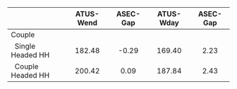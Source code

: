 
|                      |    ATUS-Wend |     ASEC-Gap |    ATUS-Wday |     ASEC-Gap |
| -------------------- | :----------: | :----------: | :----------: | :----------: |
| Couple               |              |              |              |              |
| &nbsp;&nbsp;Single Headed HH |       182.48 |        -0.29 |       169.40 |         2.23 |
| &nbsp;&nbsp;Couple Headed HH |       200.42 |         0.09 |       187.84 |         2.43 |

